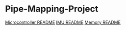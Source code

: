 # Pipe-Mapping-Project

[Microcontroller README](projectDocumentation/microcontroller/README.md)
[IMU README](projectDocumentation/imu/README.md)
[Memory README](projectDocumentation/memory/README.md)